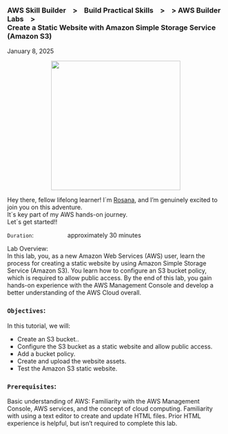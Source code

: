 <h3>AWS Skill Builder &nbsp;&nbsp; > &nbsp;&nbsp; Build Practical Skills &nbsp;&nbsp; > &nbsp;&nbsp;  > AWS Builder Labs &nbsp;&nbsp; > &nbsp;&nbsp; <br>
Create a Static Website with Amazon Simple Storage Service (Amazon S3)</h3>
<p>January 8, 2025<br></p>

<p align="center"><img width="300px" src="https://github.com/user-attachments/assets/be460a0b-da93-454a-9b52-e6208fed0730"></p>


<p>Hey there, fellow lifelong learner! I´m <a href="https://www.linkedin.com/in/rosanafssantos/">Rosana</a>, and I’m genuinely excited to join you on this adventure.<br>
It´s key part of my AWS hands-on journey.<br>
Let´s get started!!</p>

<p><code>Duration</code>:&nbsp;&nbsp;&nbsp;&nbsp;&nbsp;&nbsp;&nbsp;&nbsp;&nbsp;&nbsp;&nbsp;&nbsp;&nbsp;&nbsp;&nbsp;&nbsp;&nbsp;&nbsp;&nbsp;&nbsp;approximately 30 minutes<br></p>
<p>Lab Overview:<br>
In this lab, you, as a new Amazon Web Services (AWS) user, learn the process for creating a static website by using Amazon Simple Storage Service (Amazon S3). You learn how to configure an S3 bucket policy, which is required to allow public access. By the end of this lab, you gain hands-on experience with the AWS Management Console and develop a better understanding of the AWS Cloud overall.</p>

<h3><code>Objectives</code>:</h3>
In this tutorial, we will:
<ul style="list-style-type:square">
    <li>Create an S3 bucket.</code>.</li>
    <li>Configure the S3 bucket as a static website and allow public access.</li>
    <li>Add a bucket policy.</li>
    <li>Create and upload the website assets.</li>
    <li>Test the Amazon S3 static website.</li>
</ul>
<h3><code>Prerequisites</code>:</h3>
<p>Basic understanding of AWS: Familiarity with the AWS Management Console, AWS services, and the concept of cloud computing. Familiarity with using a text editor to create and update HTML files. Prior HTML experience is helpful, but isn’t required to complete this lab.</p>



